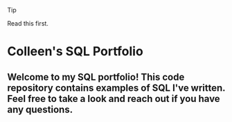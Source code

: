 > [!TIP]
> Read this first.


# Colleen's SQL Portfolio
## Welcome to my SQL portfolio! This code repository contains examples of SQL I've written. Feel free to take a look and reach out if you have any questions.
